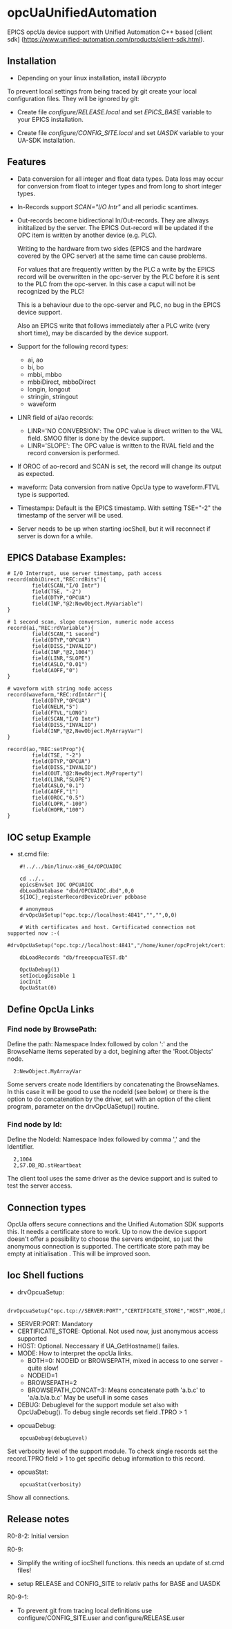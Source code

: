 # opcUaUnifiedAutomation

EPICS opcUa device support with Unified Automation C++ based [client sdk] (https://www.unified-automation.com/products/client-sdk.html).

## Installation

* Depending on your linux installation, install *libcrypto*

To prevent local settings from being traced by git create your local configuration 
files. They will be ignored by git:

* Create file *configure/RELEASE.local* and set *EPICS_BASE* variable to your EPICS installation.

* Create file *configure/CONFIG_SITE.local* and set *UASDK* variable to your UA-SDK installation.

## Features


* Data conversion for all integer and float data types. Data loss may occur for
  conversion from float to integer types and from long to short integer types.

* In-Records support *SCAN="I/O Intr"* and all periodic scantimes.

* Out-records become bidirectional In/Out-records. They are allways inititalized
  by the server. The EPICS Out-record will be updated if the OPC item is written 
  by another device (e.g. PLC).
  
  Writing to the hardware from two sides (EPICS and the hardware covered by the 
  OPC server) at the same time can cause problems.

  For values that are frequently written by the PLC a write by the EPICS record
  will be overwritten in the opc-server by the PLC before it is sent to the PLC 
  from the opc-server. In this case a caput will not be recognized by the PLC!

  This is a behaviour due to the opc-server and PLC, no bug in the EPICS device 
  support.

  Also an EPICS write that follows immediately after a PLC write (very short time),
  may be discarded by the device support. 

* Support for the following record types:

  - ai, ao
  - bi, bo
  - mbbi, mbbo
  - mbbiDirect, mbboDirect
  - longin, longout
  - stringin, stringout
  - waveform

* LINR field of ai/ao records: 

  - LINR='NO CONVERSION': The OPC value is direct written to the VAL field.
    SMOO filter is done by the device support.
  - LINR='SLOPE': The OPC value is written to the RVAL field and the record
    conversion is performed. 

* If OROC of ao-record and SCAN is set, the record will change its output as expected.
  
* waveform: Data conversion from native OpcUa type to waveform.FTVL type is
  supported.
  
* Timestamps: Default is the EPICS timestamp. With setting TSE="-2" the timestamp
 of the server will be used.

* Server needs to be up when starting iocShell, but it will reconnect if server 
  is down for a while.

## EPICS Database Examples:

```
# I/O Interrupt, use server timestamp, path access
record(mbbiDirect,"REC:rdBits"){
        field(SCAN,"I/O Intr")
        field(TSE, "-2")
        field(DTYP,"OPCUA")
        field(INP,"@2:NewObject.MyVariable")
}

# 1 second scan, slope conversion, numeric node access
record(ai,"REC:rdVariable"){
        field(SCAN,"1 second")
        field(DTYP,"OPCUA")
        field(DISS,"INVALID")
        field(INP,"@2,1004")
        field(LINR,"SLOPE")
        field(ASLO,"0.01")
        field(AOFF,"0")
}

# waveform with string node access
record(waveform,"REC:rdIntArr"){
        field(DTYP,"OPCUA")
        field(NELM,"5")
        field(FTVL,"LONG")
        field(SCAN,"I/O Intr")
        field(DISS,"INVALID")
        field(INP,"@2,NewObject.MyArrayVar")
}

record(ao,"REC:setProp"){
        field(TSE, "-2")
        field(DTYP,"OPCUA")
        field(DISS,"INVALID")
        field(OUT,"@2:NewObject.MyProperty")
        field(LINR,"SLOPE")
        field(ASLO,"0.1")
        field(AOFF,"1")
        field(OROC,"0.5")
        field(LOPR,"-100")
        field(HOPR,"100")
}
```

## IOC setup Example

* st.cmd file:

```
    #!../../bin/linux-x86_64/OPCUAIOC

    cd ../..
    epicsEnvSet IOC OPCUAIOC
    dbLoadDatabase "dbd/OPCUAIOC.dbd",0,0
    ${IOC}_registerRecordDeviceDriver pdbbase

    # anonymous
    drvOpcUaSetup("opc.tcp://localhost:4841","","",0,0)
    
    # With certificates and host. Certificated connection not supported now :-(
    #drvOpcUaSetup("opc.tcp://localhost:4841","/home/kuner/opcProjekt/certificates/hazel_store/certs","hazel",0,0)
    
    dbLoadRecords "db/freeopcuaTEST.db"

    OpcUaDebug(1)
    setIocLogDisable 1
    iocInit
    OpcUaStat(0)
```

## Define OpcUa Links

### Find node by BrowsePath: 

Define the path: Namespace Index followed by colon ':' and the BrowseName items 
seperated by a dot, begining after the 'Root.Objects' node.
```
  2:NewObject.MyArrayVar
```
Some servers create node Identifiers by concatenating the BrowseNames. In this case
it will be good to use the nodeId (see below) or there is the option to do 
concatenation by the driver, set with an option of the client program, parameter
on the drvOpcUaSetup() routine.

### Find node by Id:

Define the NodeId: Namespace Index followed by comma ',' and the Identifier.
```
  2,1004
  2,S7.DB_RD.stHeartbeat
```
The client tool uses the same driver as the device support and is suited to test
the server access.

## Connection types

OpcUa offers secure connections and the Unified Automation SDK supports this. It
needs a certificate store to work. Up to now the device support doesn't offer a
possibility to choose the servers endpoint, so just the anonymous connection is 
supported. The certificate store path may be empty at initialisation . This will 
be improved soon.
  
## Ioc Shell fuctions

* drvOpcuaSetup:

```
    drvOpcuaSetup("opc.tcp://SERVER:PORT","CERTIFICATE_STORE","HOST",MODE,DEBUG)

```

  - SERVER:PORT: Mandatory
  - CERTIFICATE_STORE: Optional. Not used now, just anonymous access supported
  - HOST: Optional. Neccessary if UA_GetHostname() failes.
  - MODE: How to interpret the opcUa links.
    - BOTH=0: NODEID or BROWSEPATH, mixed in access to one server - quite slow!
    - NODEID=1
    - BROWSEPATH=2
    - BROWSEPATH_CONCAT=3: Means concatenate path 'a.b.c' to 'a/a.b/a.b.c' May be usefull in some cases
  - DEBUG: Debuglevel for the support module set also with OpcUaDebug(). To debug single records set field .TPRO > 1

* opcuaDebug:

```
    opcuaDebug(debugLevel)

```

Set verbosity level of the support module. To check single records set the record.TPRO field > 1 to 
get specific debug information to this record.

* opcuaStat:

```
    opcuaStat(verbosity)

```

Show all connections.


## Release notes

R0-8-2: Initial version

R0-9: 

* Simplify the writing of iocShell functions. this needs an update of st.cmd files! 

* setup RELEASE and CONFIG_SITE to relativ paths for BASE and UASDK

R0-9-1: 

* To prevent git from tracing local definitions use configure/CONFIG_SITE.user and configure/RELEASE.user



